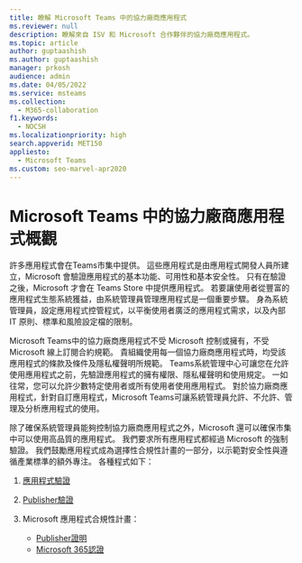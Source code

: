 ```yaml
---
title: 瞭解 Microsoft Teams 中的協力廠商應用程式
ms.reviewer: null
description: 瞭解來自 ISV 和 Microsoft 合作夥伴的協力廠商應用程式。
ms.topic: article
author: guptaashish
ms.author: guptaashish
manager: prkosh
audience: admin
ms.date: 04/05/2022
ms.service: msteams
ms.collection:
  - M365-collaboration
f1.keywords:
  - NOCSH
ms.localizationpriority: high
search.appverid: MET150
appliesto:
  - Microsoft Teams
ms.custom: seo-marvel-apr2020
---
```

# <a name="overview-of-third-party-apps-in-microsoft-teams"></a>Microsoft Teams 中的協力廠商應用程式概觀

許多應用程式會在Teams市集中提供。 這些應用程式是由應用程式開發人員所建立，Microsoft 會驗證應用程式的基本功能、可用性和基本安全性。 只有在驗證之後，Microsoft 才會在 Teams Store 中提供應用程式。 若要讓使用者從豐富的應用程式生態系統獲益，由系統管理員管理應用程式是一個重要步驟。 身為系統管理員，設定應用程式控管程式，以平衡使用者廣泛的應用程式需求，以及內部 IT 原則、標準和風險設定檔的限制。

Microsoft Teams中的協力廠商應用程式不受 Microsoft 控制或擁有，不受 Microsoft 線上訂閱合約規範。 貴組織使用每一個協力廠商應用程式時，均受該應用程式的條款及條件及隱私權聲明所規範。 Teams系統管理中心可讓您在允許使用應用程式之前，先驗證應用程式的擁有權限、隱私權聲明和使用規定。 一如往常，您可以允許少數特定使用者或所有使用者使用應用程式。 對於協力廠商應用程式，針對自訂應用程式，Microsoft Teams可讓系統管理員允許、不允許、管理及分析應用程式的使用。

除了確保系統管理員能夠控制協力廠商應用程式之外，Microsoft 還可以確保市集中可以使用高品質的應用程式。 我們要求所有應用程式都經過 Microsoft 的強制驗證。 我們鼓勵應用程式成為選擇性合規性計畫的一部分，以示範對安全性與遵循產業標準的額外專注。 各種程式如下：

1. [應用程式驗證](overview-of-app-validation.md#app-validation-and-testing)
1. [Publisher驗證](overview-of-app-validation.md#publisher-verification)
1. Microsoft 應用程式合規性計畫：

   * [Publisher證明](overview-of-app-validation.md#publisher-attestation)
   * [Microsoft 365認證](overview-of-app-validation.md#microsoft-365-certification)
